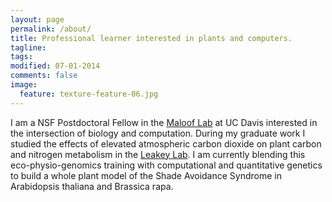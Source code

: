 ```yaml
---
layout: page
permalink: /about/
title: Professional learner interested in plants and computers. 
tagline: 
tags: 
modified: 07-01-2014
comments: false
image:
  feature: texture-feature-06.jpg
---
```


I am a NSF Postdoctoral Fellow in the [Maloof Lab](http://malooflab.openwetware.org/) at UC Davis interested in the intersection of biology and computation. During my graduate work I studied the effects of elevated atmospheric carbon dioxide on plant carbon and nitrogen metabolism in the [Leakey Lab](http://lab.igb.illinois.edu/leakey/welcome). I am currently blending this eco-physio-genomics training with computational and quantitative genetics to build a whole plant model of the Shade Avoidance Syndrome in Arabidopsis thaliana and Brassica rapa. 

